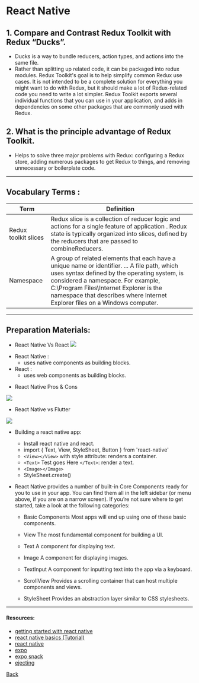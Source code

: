 # React Native

## 1. Compare and Contrast Redux Toolkit with Redux “Ducks”.
- Ducks is a way to bundle reducers, action types, and actions into the same file. 
 - Rather than splitting up related code, it can be packaged into redux modules. Redux Toolkit's goal is to help simplify common Redux use cases. It is not intended to be a complete solution for everything you might want to do with Redux, but it should make a lot of Redux-related code you need to write a lot simpler. Redux Toolkit exports several individual functions that you can use in your application, and adds in dependencies on some other packages that are commonly used with Redux. 
## 2. What is the principle advantage of Redux Toolkit.
- Helps to solve three major problems with Redux: configuring a Redux store, adding numerous packages to get Redux to things, and removing unnecessary or boilerplate code.


*** 
##  Vocabulary Terms :

| Term      | Definition                                                                                                 |
| --------- | ---------------------------------------------------------------------------------------------------------------|
| Redux toolkit slices|Redux slice is a collection of reducer logic and actions for a single feature of application . Redux state is typically organized into slices, defined by the reducers that are passed to combineReducers.|
| Namespace| A group of related elements that each have a unique name or identifier. ... A file path, which uses syntax defined by the operating system, is considered a namespace. For example, C:\Program Files\Internet Explorer is the namespace that describes where Internet Explorer files on a Windows computer.|
*** 

## Preparation Materials:

 * React Native Vs React
![](https://www.simform.com/wp-content/uploads/2020/01/ReactJS-vs-React-Native.png)


  - React Native :
    - uses native components as building blocks.
  - React :
    - uses web components as building blocks.

* React Native Pros & Cons 

![](https://www.weetechsolution.com/upload/A-quick-glance-on-react-native-%E2%80%93-Pros-and-Cons.png)

*  React Native vs Flutter

![](https://nix-united.com/wp-content/uploads/2020/01/pics-for-Email_mailchimp.key-2021-03-15-17-12-03.jpg)

* Building a react native app:

  - Install react native and react.
  - import { Text, View, StyleSheet, Button } from 'react-native'
  - `<View></View>` with style attribute: renders a container.
  - `<Text>` Test goes Here `</Text>`: render a text.
  - `<Image></Image>`
  - StyleSheet.create()

* React Native provides a number of built-in Core Components ready for you to use in your app. You can find them all in the left sidebar (or menu above, if you are on a narrow screen). If you’re not sure where to get started, take a look at the following categories:

   * Basic Components Most apps will end up using one of these basic components.

    - View The most fundamental component for building a UI.

    - Text A component for displaying text.

    - Image A component for displaying images.

    - TextInput A component for inputting text into the app via a keyboard.

    - ScrollView Provides a scrolling container that can host multiple components and views.

    - StyleSheet Provides an abstraction layer similar to CSS stylesheets.
 *** 
#### Resources: 

* [getting started with react native](https://reactnative.dev/docs/getting-started)
* [react native basics (Tutorial)](https://reactnative.dev/docs/tutorial)
* [react native](https://reactnative.dev/)
* [expo](https://expo.io/)
* [expo snack](https://snack.expo.dev/)
* [ejecting](https://docs.expo.dev/versions/latest/expokit/eject)
 
[Back](https://github.com/En-ZUH/Reading-notes/tree/main/401)





